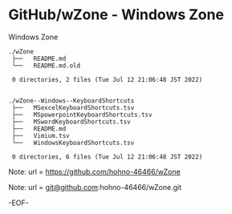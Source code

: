 # GitHub/wZone - Windows Zone

Windows Zone

    ./wZone
     ├──   README.md
     └──   README.md.old
     
     0 directories, 2 files (Tue Jul 12 21:06:48 JST 2022)


    ./wZone--Windows--KeyboardShortcuts
     ├──   MSexcelKeyboardShortcuts.tsv
     ├──   MSpowerpointKeyboardShortcuts.tsv
     ├──   MSwordKeyboardShortcuts.tsv
     ├──   README.md
     ├──   Vimium.tsv
     └──   WindowsKeyboardShortcuts.tsv
     
     0 directories, 6 files (Tue Jul 12 21:06:48 JST 2022)


Note:	url = https://github.com/hohno-46466/wZone

Note:	url = git@github.com:hohno-46466/wZone.git

-EOF-
